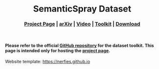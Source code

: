 <div align="center">   

# SemanticSpray Dataset
<h3 align="center">
  <a href="https://semantic-spray-dataset.github.io/">Project Page</a> |
  <a href="https://arxiv.org/abs/2305.16129">arXiv</a> |
  <a href="https://www.youtube.com/watch?v=P_dM0mG9wX8&list=PLajmQbgGUOt2T-JjM6sUUDDeaxqmMZro3">Video</a> |
  <a href="https://github.com/aldipiroli/semantic_spray_dataset">Toolkit</a> |
  <a href="https://oparu.uni-ulm.de/xmlui/handle/123456789/48891">Download</a>
</h3>
</div>
<br>

#### Please refer to the official [GitHub repository](https://github.com/aldipiroli/semantic_spray_dataset)  for the dataset toolkit. This page is intended only for hosting the [project page](https://semantic-spray-dataset.github.io). 
Website template: https://nerfies.github.io
